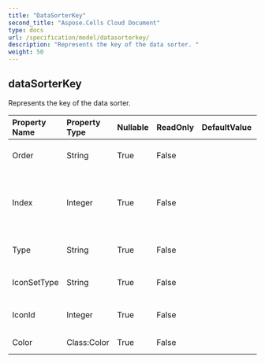 ```yaml
---
title: "DataSorterKey"
second_title: "Aspose.Cells Cloud Document"
type: docs
url: /specification/model/datasorterkey/
description: "Represents the key of the data sorter. "
weight: 50
---
```


## **dataSorterKey**

Represents the key of the data sorter.  

| Property Name | Property Type | Nullable |  ReadOnly | DefaultValue | Description | 
| :- | :- | :- |:- |  :- | :- |
| Order | String | True |  False |  | Indicates the order of sorting.  |  
| Index | Integer | True |  False |  | Gets the sorted column index(absolute position, column A is 0, B is 1, ...).  |  
| Type | String | True |  False |  | Represents the type of sorting.  |  
| IconSetType | String | True |  False |  | Represents the icon set type.  |  
| IconId | Integer | True |  False |  | Represents the id of the icon set type.  |  
| Color | Class:Color | True |  False |  | Gets the sorted color.  |  

